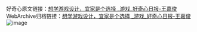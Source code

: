好奇心原文链接：[想学游戏设计，宜家是个选择 _游戏_好奇心日报-王嘉俊](https://www.qdaily.com/articles/4003.html)
WebArchive归档链接：[想学游戏设计，宜家是个选择 _游戏_好奇心日报-王嘉俊](http://web.archive.org/web/20190623153407/https://www.qdaily.com/articles/4003.html)
![image](http://ww3.sinaimg.cn/large/007d5XDply1g3vdrwd4gij30u051uqv5)